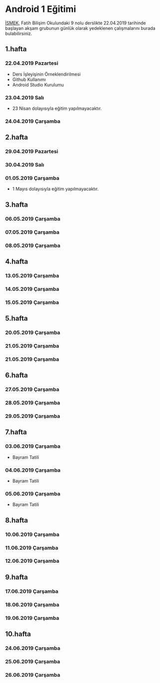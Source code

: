 # Android 1 Eğitimi

[İSMEK](http://ismek.ist), Fatih Bilişim Okulundaki 9 nolu derslikte 22.04.2019 tarihinde başlayan akşam grubunun günlük olarak yedeklenen çalışmalarını burada bulabilirsiniz.

## 1.hafta
### 22.04.2019 Pazartesi
- Ders İşleyişinin Örneklendirilmesi
- Github Kullanımı
- Android Studio Kurulumu
### 23.04.2019 Salı
- 23 Nisan dolayısıyla eğitim yapılmayacaktır.
### 24.04.2019 Çarşamba

## 2.hafta
### 29.04.2019 Pazartesi
### 30.04.2019 Salı
### 01.05.2019 Çarşamba
- 1 Mayıs dolayısıyla eğitim yapılmayacaktır.

## 3.hafta
### 06.05.2019 Çarşamba
### 07.05.2019 Çarşamba
### 08.05.2019 Çarşamba

## 4.hafta
### 13.05.2019 Çarşamba
### 14.05.2019 Çarşamba
### 15.05.2019 Çarşamba

## 5.hafta
### 20.05.2019 Çarşamba
### 21.05.2019 Çarşamba
### 21.05.2019 Çarşamba

## 6.hafta
### 27.05.2019 Çarşamba
### 28.05.2019 Çarşamba
### 29.05.2019 Çarşamba

## 7.hafta
### 03.06.2019 Çarşamba
- Bayram Tatili
### 04.06.2019 Çarşamba
- Bayram Tatili
### 05.06.2019 Çarşamba
- Bayram Tatili

## 8.hafta
### 10.06.2019 Çarşamba
### 11.06.2019 Çarşamba
### 12.06.2019 Çarşamba

## 9.hafta
### 17.06.2019 Çarşamba
### 18.06.2019 Çarşamba
### 19.06.2019 Çarşamba

## 10.hafta
### 24.06.2019 Çarşamba
### 25.06.2019 Çarşamba
### 26.06.2019 Çarşamba
